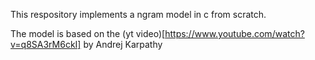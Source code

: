 This respository implements a ngram model in c from scratch.

The model is based on the (yt video)[https://www.youtube.com/watch?v=q8SA3rM6ckI] by Andrej Karpathy
